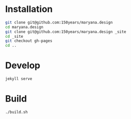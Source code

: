 # Installation

```sh
git clone git@github.com:150years/maryana.design
cd maryana.design
git clone git@github.com:150years/maryana.design _site
cd _site
git checkout gh-pages
cd ..
```
# Develop

```sh
jekyll serve
```

# Build

```sh
./build.sh
```
